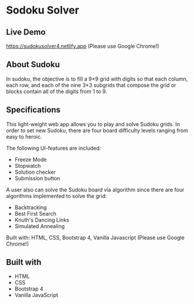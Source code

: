 # Sodoku Solver

## Live Demo

https://sudokusolver4.netlify.app  (Please use Google Chrome!)

## About Sudoku

In sudoku, the objective is to fill a 9×9 grid with digits so that each column, each row, and each of the nine 3×3 subgrids that compose the grid or blocks contain all of the digits from 1 to 9.

## Specifications

This light-weight web app allows you to play and solve Sudoku grids. In order to set new Sudoku, there are four board difficulty levels ranging from easy to heroic.

The following UI-features are included:
* Freeze Mode
* Stopwatch
* Solution checker
* Submission button

A user also can solve the Sudoku board via algorithm since there are four algorithms implemented to solve the grid:
* Backtracking
* Best First Search
* Knuth's Dancing Links
* Simulated Annealing

Built with: HTML, CSS, Bootstrap 4, Vanilla Javascript
(Please use Google Chrome!)

## Built with
* HTML
* CSS
* Bootstrap 4
* Vanilla JavaScript
